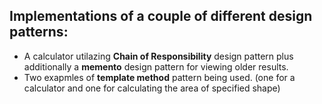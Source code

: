  ## Implementations of a couple of different design patterns:

* A calculator utilazing **Chain of Responsibility** design pattern plus additionally a **memento** design pattern for viewing older results.
* Two exapmles of **template method** pattern being used. (one for a calculator and one for calculating the area of specified shape)
